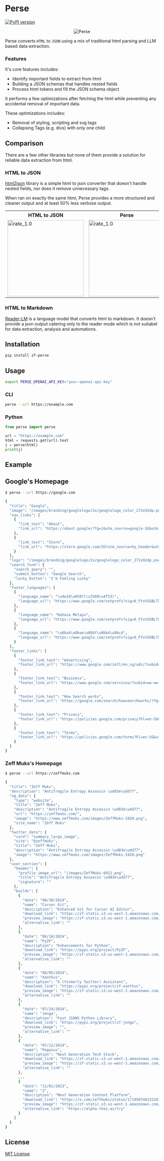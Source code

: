 # Perse

[![PyPI version](https://badge.fury.io/py/zf-perse.svg)](https://badge.fury.io/py/zf-perse)

<p align="center">
  <img src="https://zf-static.s3.us-west-1.amazonaws.com/perse-logo128.png" alt="Perse"/>
</p>

Perse converts `HTML` to `JSON` using a mix of traditional html parsing and LLM based data extraction.

### Features

It's core features includes:

- Identify important fields to extract from html
- Building a JSON schemas that handles nested fields
- Process html tokens and fill the JSON schema object

It performs a few optimizations after fetching the html while preventing any accidental removal of important data.

These optimizations includes:

- Removal of styling, scripting and svg tags
- Collapsing Tags (e.g. divs) with only one child

## Comparison

There are a few other libraries but none of them provide a solution for reliable data extraction from html.

### HTML to JSON

[html2json](https://pypi.org/project/html-to-json/) library is a simple html to json converter that doesn't handle nested fields, nor does it remove unnecessary tags.

When ran on exactly the same html, Perse provides a more structured and cleaner output and at least 50% less verbose output.

<table>
<tr>
<th>HTML to JSON</th>
<th>Perse</th>
</tr>
<tr>
<td>
    <img src="https://zf-static.s3.us-west-1.amazonaws.com/perse-output-htmltojson.png" width="250px" alt="rate_1.0">
</td>
<td>
    <img src="https://zf-static.s3.us-west-1.amazonaws.com/perse-output-perse.png" width="250px" alt="rate_1.0">
</td>
</tr>
</table>

### HTML to Markdown

[Reader-LM](https://jina.ai/news/reader-lm-small-language-models-for-cleaning-and-converting-html-to-markdown/) is a language model that converts html to markdown. It doesn't provide a json output catering only to the reader mode which is not suitabel for data extraction, analysis and automations.

## Installation

```bash
pip install zf-perse
```

## Usage

```bash
export PERSE_OPENAI_API_KEY="your-openai-api-key"
```

### CLI

```bash
perse --url https://example.com
```

### Python

```python
from perse import perse

url = "https://example.com"
html = requests.get(url).text
j = perse(html)
print(j)
```

## Example

## Google's Homepage

```bash
$ perse --url https://google.com

{
  "title": "Google",
  "image": "/images/branding/googlelogo/2x/googlelogo_color_272x92dp.png",
  "nav_links": [
    {
      "link_text": "About",
      "link_url": "https://about.google/?fg=1&utm_source=google-SG&utm_medium=referral&utm_campaign=hp-header"
    },
    {
      "link_text": "Store",
      "link_url": "https://store.google.com/SG?utm_source=hp_header&utm_medium=google_ooo&utm_campaign=GS100042&hl=en-SG"
    }
  ],
  "logo": "/images/branding/googlelogo/2x/googlelogo_color_272x92dp.png",
  "search_form": {
    "search_query": "",
    "submit_button": "Google Search",
    "lucky_button": "I'm Feeling Lucky"
  },
  "footer_languages": [
    {
      "language_name": "\u4e2d\u6587(\u7b80\u4f53)",
      "language_url": "https://www.google.com/setprefs?sig=0_FYvV2GBLTXBgHB1mWB1S3fkaxOc%3D&hl=zh-CN&source=homepage&sa=X&ved=0ahUKEwj3ip2pw8iIAxUy1zgGHYB0DtkQ2ZgBCBc"
    },
    {
      "language_name": "Bahasa Melayu",
      "language_url": "https://www.google.com/setprefs?sig=0_FYvV2GBLTXBgHB1mWB1S3fkaxOc%3D&hl=ms&source=homepage&sa=X&ved=0ahUKEwj3ip2pw8iIAxUy1zgGHYB0DtkQ2ZgBCBg"
    },
    {
      "language_name": "\u0ba4\u0bae\u0bbf\u0bb4\u0bcd",
      "language_url": "https://www.google.com/setprefs?sig=0_FYvV2GBLTXBgHB1mWB1S3fkaxOc%3D&hl=ta&source=homepage&sa=X&ved=0ahUKEwj3ip2pw8iIAxUy1zgGHYB0DtkQ2ZgBCBk"
    }
  ],
  "footer_links": [
    {
      "footer_link_text": "Advertising",
      "footer_link_url": "https://www.google.com/intl/en_sg/ads/?subid=ww-ww-et-g-awa-a-g_hpafoot1_1!o2&utm_source=google.com&utm_medium=referral&utm_campaign=google_hpafooter&utm_fg=1"
    },
    {
      "footer_link_text": "Business",
      "footer_link_url": "https://www.google.com/services/?subid=ww-ww-et-g-awa-a-g_hpbfoot1_1!o2&utm_source=google.com&utm_medium=referral&utm_campaign=google_hpbfooter&utm_fg=1"
    },
    {
      "footer_link_text": "How Search works",
      "footer_link_url": "https://google.com/search/howsearchworks/?fg=1"
    },
    {
      "footer_link_text": "Privacy",
      "footer_link_url": "https://policies.google.com/privacy?hl=en-SG&utm_fg=1"
    },
    {
      "footer_link_text": "Terms",
      "footer_link_url": "https://policies.google.com/terms?hl=en-SG&utm_fg=1"
    }
  ]
}
```

### Zeff Muks's Homepage

```bash
$ perse --url https://zeffmuks.com

{
  "title": "Zeff Muks",
  "description": "Antifragile Entropy Assassin \ud83e\udd77",
  "og_data": {
    "type": "website",
    "title": "Zeff Muks",
    "description": "Antifragile Entropy Assassin \ud83e\udd77",
    "url": "https://zeffmuks.com/",
    "image": "https://www.zeffmuks.com/images/ZeffMuks-1920.png",
    "site_name": "Zeff Muks"
  },
  "twitter_data": {
    "card": "summary_large_image",
    "site": "@zeffmuks",
    "title": "Zeff Muks",
    "description": "Antifragile Entropy Assassin \ud83e\udd77",
    "image": "https://www.zeffmuks.com/images/ZeffMuks-1920.png"
  },
  "user_section": {
    "header": {
      "profile_image_url": "/images/ZeffMuks-6912.png",
      "title": "Antifragile Entropy Assassin \ud83e\udd77",
      "signature": ""
    },
    "builds": [
      {
        "date": "08/30/2024",
        "name": "Cursor Git",
        "description": "Enhanced Git for Cursor AI Editor",
        "download_link": "https://zf-static.s3.us-west-1.amazonaws.com/cursor-git-0.1.12.vsix",
        "preview_image": "https://zf-static.s3.us-west-1.amazonaws.com/cursor-git-logo128.png",
        "alternative_link": ""
      },
      {
        "date": "08/18/2024",
        "name": "PyZF",
        "description": "Enhancements for Python",
        "download_link": "https://pypi.org/project/PyZF",
        "preview_image": "https://zf-static.s3.us-west-1.amazonaws.com/pyzf-logo128.png",
        "alternative_link": ""
      },
      {
        "date": "08/05/2024",
        "name": "Xanthus",
        "description": "X (formerly Twitter) Assistant",
        "download_link": "https://pypi.org/project/zf-xanthus",
        "preview_image": "https://zf-static.s3.us-west-1.amazonaws.com/xanthus-logo128.png",
        "alternative_link": ""
      },
      {
        "date": "07/24/2024",
        "name": "Jenga",
        "description": "Fast JSON5 Python Library",
        "download_link": "https://pypi.org/project/zf-jenga",
        "preview_image": "",
        "alternative_link": ""
      },
      {
        "date": "07/12/2024",
        "name": "Pegasus",
        "description": "Next Generation Tech Stack",
        "download_link": "https://zf-static.s3.us-west-1.amazonaws.com/pegasus.zip",
        "preview_image": "https://zf-static.s3.us-west-1.amazonaws.com/pegasus-logo128.png",
        "alternative_link": ""
      },
      ...
      {
        "date": "11/01/2023",
        "name": "Z",
        "description": "Next Generation Content Platform",
        "download_link": "https://x.com/zeffmuks/status/1718507463321010429",
        "preview_image": "https://zf-static.s3.us-west-1.amazonaws.com/z-logo128.png",
        "alternative_link": "https://alpha.thez.ai/try"
      }
    ]
  }
}
```

## License

[MIT License](./LICENSE)
